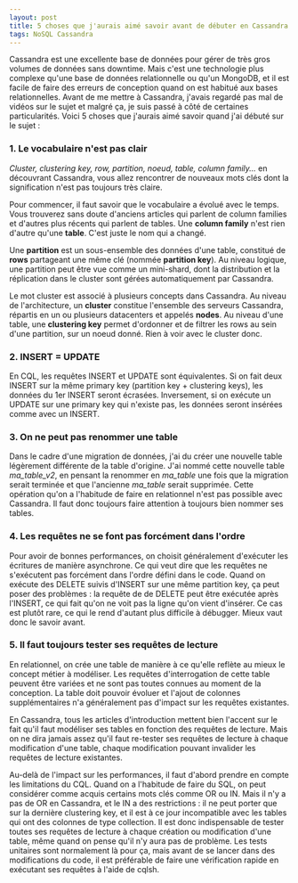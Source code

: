```yaml
---
layout: post
title: 5 choses que j'aurais aimé savoir avant de débuter en Cassandra
tags: NoSQL Cassandra 
---
```


Cassandra est une excellente base de données pour gérer de très gros volumes de données sans downtime. 
Mais c'est une technologie plus complexe qu'une base de données relationnelle ou qu'un MongoDB, 
et il est facile de faire des erreurs de conception quand on est habitué aux bases relationnelles. 
Avant de me mettre à Cassandra, j'avais regardé pas mal de vidéos sur le sujet et malgré ça, 
je suis passé à côté de certaines particularités. 
Voici 5 choses que j'aurais aimé savoir quand j'ai débuté sur le sujet : 

### 1. Le vocabulaire n'est pas clair

*Cluster, clustering key, row, partition, noeud, table, column family...* en découvrant Cassandra, vous allez rencontrer de nouveaux mots clés dont la signification n'est pas toujours très claire. 

Pour commencer, il faut savoir que le vocabulaire a évolué avec le temps. 
Vous trouverez sans doute d'anciens articles qui parlent de column families et d'autres plus récents qui parlent de tables. 
Une **column family** n'est rien d'autre qu'une **table**. C'est juste le nom qui a changé.

Une **partition** est un sous-ensemble des données d'une table, constitué de **rows** partageant une même clé (nommée **partition key**). 
Au niveau logique, une partition peut être vue comme un mini-shard, dont la distribution et la réplication dans le cluster 
sont gérées automatiquement par Cassandra.

Le mot cluster est associé à plusieurs concepts dans Cassandra. Au niveau de l'architecture, un **cluster** constitue 
l'ensemble des serveurs Cassandra, répartis en un ou plusieurs datacenters et appelés **nodes**. 
Au niveau d'une table, une **clustering key** permet d'ordonner et de filtrer les rows au sein d'une partition, sur un noeud donné. 
Rien à voir avec le cluster donc. 

### 2. INSERT = UPDATE

En CQL, les requêtes INSERT et UPDATE sont équivalentes. Si on fait deux INSERT sur la même primary key (partition key + clustering keys), les données du 1er INSERT seront écrasées. Inversement, si on exécute un UPDATE sur une primary key qui n'existe pas, les données seront insérées comme avec un INSERT. 

### 3. On ne peut pas renommer une table

Dans le cadre d'une migration de données, j'ai du créer une nouvelle table légèrement différente de la table d'origine. 
J'ai nommé cette nouvelle table *ma_table_v2*, en pensant la renommer en *ma_table* une fois que la migration serait terminée 
et que l'ancienne *ma_table* serait supprimée. Cette opération qu'on a l'habitude de faire en relationnel n'est pas possible avec Cassandra. 
Il faut donc toujours faire attention à toujours bien nommer ses tables. 

### 4. Les requêtes ne se font pas forcément dans l'ordre

Pour avoir de bonnes performances, on choisit généralement d'exécuter les écritures de manière asynchrone. 
Ce qui veut dire que les requêtes ne s'exécutent pas forcément dans l'ordre défini dans le code. 
Quand on exécute des DELETE suivis d'INSERT sur une même partition key, ça peut poser des problèmes : la requête de de DELETE peut être exécutée après l'INSERT, ce qui fait qu'on ne voit pas la ligne qu'on vient d'insérer. Ce cas est plutôt rare, ce qui le rend d'autant plus difficile à débugger. Mieux vaut donc le savoir avant.

### 5. Il faut toujours tester ses requêtes de lecture

En relationnel, on crée une table de manière à ce qu'elle reflète au mieux le concept métier à modéliser. 
Les requêtes d'interrogation de cette table peuvent être variées et ne sont pas toutes connues au moment de la conception. La table doit pouvoir évoluer et l'ajout de colonnes supplémentaires n'a généralement pas d'impact sur les requêtes existantes. 

En Cassandra, tous les articles d'introduction mettent bien l'accent sur le fait qu'il faut modéliser ses tables 
en fonction des requêtes de lecture. Mais on ne dira jamais assez qu'il faut re-tester ses requêtes de lecture 
à chaque modification d'une table, chaque modification pouvant invalider les requêtes de lecture existantes. 

Au-delà de l'impact sur les performances, il faut d'abord prendre en compte les limitations du CQL. 
Quand on a l'habitude de faire du SQL, on peut considérer comme acquis certains mots clés comme OR ou IN. Mais il n'y a pas de OR en Cassandra, et le IN a des restrictions : il ne peut porter que sur la dernière clustering key, et il est à ce jour incompatible avec les tables qui ont des colonnes de type collection. Il est donc indispensable de tester toutes ses requêtes de lecture à chaque création ou modification d'une table, même quand on pense qu'il n'y aura pas de problème. Les tests unitaires sont normalement là pour ça, mais avant de se lancer dans des modifications du code, il est préférable de faire une vérification rapide en exécutant ses requêtes à l'aide de cqlsh.
